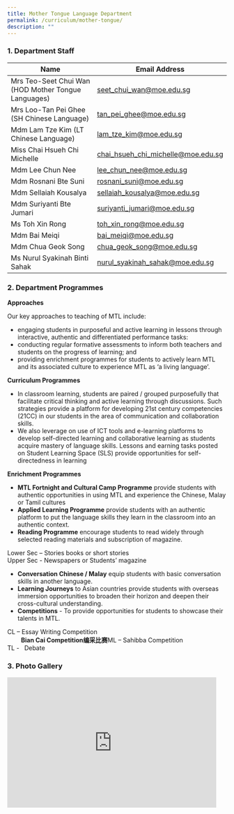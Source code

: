 ```yaml
---
title: Mother Tongue Language Department
permalink: /curriculum/mother-tongue/
description: ""
---
```


### 1\. Department Staff

| Name 	| Email Address 	|
|---	|---	|
| Mrs Teo-Seet Chui Wan (HOD Mother Tongue Languages) 	| [seet_chui_wan@moe.edu.sg](mailto:seet_chui_wan@moe.edu.sg) 	|
| Mrs Loo-Tan Pei Ghee (SH Chinese Language) 	| [tan_pei_ghee@moe.edu.sg](mailto:tan_pei_ghee@moe.edu.sg) 	|
| Mdm Lam Tze Kim (LT Chinese Language) 	| [lam_tze_kim@moe.edu.sg](mailto:lam_tze_kim@moe.edu.sg) 	|
| Miss Chai Hsueh Chi Michelle 	| [chai_hsueh_chi_michelle@moe.edu.sg](mailto:chai_hsueh_chi_michelle@moe.edu.sg) 	|
| Mdm Lee Chun Nee 	| [lee_chun_nee@moe.edu.sg](mailto:lee_chun_nee@moe.edu.sg) 	|
| Mdm Rosnani Bte Suni 	| [rosnani_suni@moe.edu.sg](mailto:rosnani_suni@moe.edu.sg) 	|
| Mdm Sellaiah Kousalya 	| [sellaiah_kousalya@moe.edu.sg](mailto:sellaiah_kousalya@moe.edu.sg) 	|
| Mdm Suriyanti Bte Jumari 	| [suriyanti_jumari@moe.edu.sg](mailto:suriyanti_jumari@moe.edu.sg) 	|
| Ms Toh Xin Rong 	| [toh_xin_rong@moe.edu.sg](mailto:toh_xin_rong@moe.edu.sg) 	|
| Mdm Bai Meiqi 	| [bai_meiqi@moe.edu.sg](mailto:bai_meiqi@moe.edu.sg) 	|
| Mdm Chua Geok Song 	| [chua_geok_song@moe.edu.sg](mailto:chua_geok_song@moe.edu.sg) 	|
| Ms Nurul Syakinah Binti Sahak 	| [nurul_syakinah_sahak@moe.edu.sg](mailto:nurul_syakinah_sahak@moe.edu.sg) 	|


### 2\. Department Programmes

**Approaches**

Our key approaches to teaching of MTL include:

*   engaging students in purposeful and active learning in lessons through interactive, authentic and differentiated performance tasks:
*   conducting regular formative assessments to inform both teachers and students on the progress of learning; and
*   providing enrichment programmes for students to actively learn MTL and its associated culture to experience MTL as ‘a living language’.

**Curriculum Programmes**

*   In classroom learning, students are paired / grouped purposefully that facilitate critical thinking and active learning through discussions. Such strategies provide a platform for developing 21st&nbsp;century competencies (21CC) in our students in the area of communication and collaboration skills.
*   We also leverage on use of ICT tools and e-learning platforms to develop self-directed learning and collaborative learning as students acquire mastery of language skills. Lessons and earning tasks posted on Student Learning Space (SLS) provide opportunities for self-directedness in learning

**Enrichment Programmes**

*   **MTL Fortnight and Cultural Camp Programme**&nbsp;provide students with authentic opportunities in using MTL and experience the Chinese, Malay or Tamil cultures
*   **Applied Learning Programme**&nbsp;provide students with an authentic platform to put the language skills they learn in the classroom into an authentic context.
*   **Reading Programme**&nbsp;encourage students to read widely through selected reading materials and subscription of magazine.

Lower Sec – Stories books or short stories  
Upper Sec - Newspapers or Students’ magazine

*   **Conversation Chinese / Malay**&nbsp;equip students with basic conversation skills in another language.
*   **Learning Journeys**&nbsp;to Asian countries provide students with overseas immersion opportunities to broaden their horizon and deepen their cross-cultural understanding.
*   **Competitions**&nbsp;- To provide opportunities for students to showcase their talents in MTL.

CL – Essay Writing Competition  
&nbsp; &nbsp; &nbsp; &nbsp; **Bian Cai Competition编采比赛**ML – Sahibba Competition  
TL -&nbsp;&nbsp; Debate

### 3\. Photo Gallery
<iframe src="https://docs.google.com/presentation/d/e/2PACX-1vRZv_BDkLx8q21qIdNvQwPhZYZPY4lquKtJGdMzgbJTOBasZWeqAsKKCRQjh3c7H1GncXrhR7swuywG/embed?start=false&amp;loop=false&amp;delayms=3000" frameborder="0" width="480" height="299" allowfullscreen="true"></iframe>